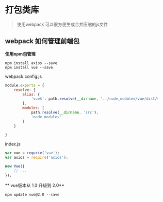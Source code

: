# 打包类库

> 使用webpack 可以很方便生成合并压缩的js文件

## webpack 如何管理前端包

**使用npm包管理**

```shell
npm install axios --save
npm install vue --save
```

webpack.config.js

```javascript
module.exports = {
    resolve: {
        alias: {
            'vue$': path.resolve(__dirname, '../node_modules/vue/dist/vue.common.js')
        },
        modules: [
            path.resolve(__dirname, 'src'),
            'node_modules'
        ]
    }

}
```

index.js

```js
var vue = requrie('vue');
var axios = require('axios');

new Vue({
    // ...
});
```

** vue版本从 1.0 升级到 2.0**

```shell
npm update vue@2.0 --save
```



